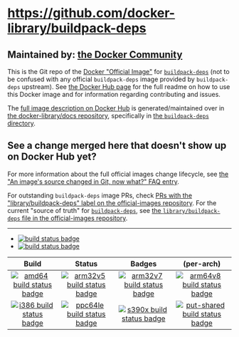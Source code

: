 # https://github.com/docker-library/buildpack-deps

## Maintained by: [the Docker Community](https://github.com/docker-library/buildpack-deps)

This is the Git repo of the [Docker "Official Image"](https://github.com/docker-library/official-images#what-are-official-images) for [`buildpack-deps`](https://hub.docker.com/_/buildpack-deps/) (not to be confused with any official `buildpack-deps` image provided by `buildpack-deps` upstream). See [the Docker Hub page](https://hub.docker.com/_/buildpack-deps/) for the full readme on how to use this Docker image and for information regarding contributing and issues.

The [full image description on Docker Hub](https://hub.docker.com/_/buildpack-deps/) is generated/maintained over in [the docker-library/docs repository](https://github.com/docker-library/docs), specifically in [the `buildpack-deps` directory](https://github.com/docker-library/docs/tree/master/buildpack-deps).

## See a change merged here that doesn't show up on Docker Hub yet?

For more information about the full official images change lifecycle, see [the "An image's source changed in Git, now what?" FAQ entry](https://github.com/docker-library/faq#an-images-source-changed-in-git-now-what).

For outstanding `buildpack-deps` image PRs, check [PRs with the "library/buildpack-deps" label on the official-images repository](https://github.com/docker-library/official-images/labels/library%2Fbuildpack-deps). For the current "source of truth" for [`buildpack-deps`](https://hub.docker.com/_/buildpack-deps/), see [the `library/buildpack-deps` file in the official-images repository](https://github.com/docker-library/official-images/blob/master/library/buildpack-deps).

---

-	[![build status badge](https://img.shields.io/travis/docker-library/buildpack-deps/master.svg?label=Travis%20CI)](https://travis-ci.org/docker-library/buildpack-deps/branches)
-	[![build status badge](https://img.shields.io/jenkins/s/https/doi-janky.infosiftr.net/job/update.sh/job/buildpack-deps.svg?label=Automated%20update.sh)](https://doi-janky.infosiftr.net/job/update.sh/job/buildpack-deps)

| Build | Status | Badges | (per-arch) |
|:-:|:-:|:-:|:-:|
| [![amd64 build status badge](https://img.shields.io/jenkins/s/https/doi-janky.infosiftr.net/job/multiarch/job/amd64/job/buildpack-deps.svg?label=amd64)](https://doi-janky.infosiftr.net/job/multiarch/job/amd64/job/buildpack-deps) | [![arm32v5 build status badge](https://img.shields.io/jenkins/s/https/doi-janky.infosiftr.net/job/multiarch/job/arm32v5/job/buildpack-deps.svg?label=arm32v5)](https://doi-janky.infosiftr.net/job/multiarch/job/arm32v5/job/buildpack-deps) | [![arm32v7 build status badge](https://img.shields.io/jenkins/s/https/doi-janky.infosiftr.net/job/multiarch/job/arm32v7/job/buildpack-deps.svg?label=arm32v7)](https://doi-janky.infosiftr.net/job/multiarch/job/arm32v7/job/buildpack-deps) | [![arm64v8 build status badge](https://img.shields.io/jenkins/s/https/doi-janky.infosiftr.net/job/multiarch/job/arm64v8/job/buildpack-deps.svg?label=arm64v8)](https://doi-janky.infosiftr.net/job/multiarch/job/arm64v8/job/buildpack-deps) |
| [![i386 build status badge](https://img.shields.io/jenkins/s/https/doi-janky.infosiftr.net/job/multiarch/job/i386/job/buildpack-deps.svg?label=i386)](https://doi-janky.infosiftr.net/job/multiarch/job/i386/job/buildpack-deps) | [![ppc64le build status badge](https://img.shields.io/jenkins/s/https/doi-janky.infosiftr.net/job/multiarch/job/ppc64le/job/buildpack-deps.svg?label=ppc64le)](https://doi-janky.infosiftr.net/job/multiarch/job/ppc64le/job/buildpack-deps) | [![s390x build status badge](https://img.shields.io/jenkins/s/https/doi-janky.infosiftr.net/job/multiarch/job/s390x/job/buildpack-deps.svg?label=s390x)](https://doi-janky.infosiftr.net/job/multiarch/job/s390x/job/buildpack-deps) | [![put-shared build status badge](https://img.shields.io/jenkins/s/https/doi-janky.infosiftr.net/job/put-shared/job/heavy.svg?label=put-shared)](https://doi-janky.infosiftr.net/job/put-shared/job/heavy) |

<!-- THIS FILE IS GENERATED BY https://github.com/docker-library/docs/blob/master/generate-repo-stub-readme.sh -->
